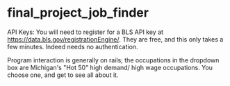 # final_project_job_finder

API Keys: You will need to register for a BLS API key at https://data.bls.gov/registrationEngine/. They are free, and this only takes a few minutes.
Indeed needs no authentication. 

Program interaction is generally on rails; the occupations in the dropdown box are Michigan's "Hot 50" high demand/ high wage occupations. You choose one, and get to see all about it. 
